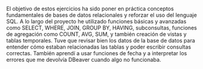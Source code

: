 El objetivo de estos ejercicios ha sido poner en práctica conceptos fundamentales de bases de datos relacionales y reforzar el uso del lenguaje SQL. A lo largo del proyecto he utilizado funciones básicas y avanzadas como SELECT, WHERE, JOIN, GROUP BY, HAVING, subconsultas, funciones de agregación como COUNT, AVG, SUM, y también creación de vistas y tablas temporales.
Tuve que revisar bien los datos de la base de datos para entender cómo estaban relacionadas las tablas y poder escribir consultas correctas. También aprendí a usar funciones de fecha y a interpretar los errores que me devolvía DBeaver cuando algo no funcionaba.
